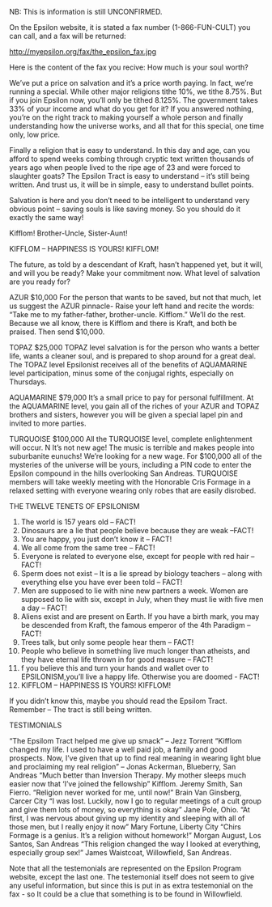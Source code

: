 NB: This is information is still UNCONFIRMED.

On the Epsilon website, it is stated a fax number (1-866-FUN-CULT) you can call, and a fax will be returned:

http://myepsilon.org/fax/the_epsilon_fax.jpg

Here is the content of the fax you recive:
How much is your soul worth? 

We’ve put a price on salvation and it’s a price worth paying. In fact, we’re running a special. While other major religions tithe 10%, we tithe 8.75%. But if you join Epsilon now, you’ll only be tithed 8.125%. The government takes 33% of your income and what do you get for it? If you answered nothing, you’re on the right track to making yourself a whole person and finally understanding how the universe works, and all that for this special, one time only, low price. 

Finally a religion that is easy to understand. In this day and age, can you afford to spend weeks combing through cryptic text written thousands of years ago when people lived to the ripe age of 23 and were forced to slaughter goats? The Epsilon Tract is easy to understand – it’s still being written. And trust us, it will be in simple, easy to understand bullet points. 

Salvation is here and you don’t need to be intelligent to understand very obvious point – saving souls is like saving money. So you should do it exactly the same way! 

Kifflom! Brother-Uncle, Sister-Aunt! 

KIFFLOM – HAPPINESS IS YOURS! KIFFLOM! 

The future, as told by a descendant of Kraft, hasn’t happened yet, but it will, and will you be ready? Make your commitment now. What level of salvation are you ready for? 

AZUR $10,000 For the person that wants to be saved, but not that much, let us suggest the AZUR pinnacle- Raise your left hand and recite the words: “Take me to my father-father, brother-uncle. Kifflom.” We’ll do the rest. Because we all know, there is Kifflom and there is Kraft, and both be praised. Then send $10,000. 

TOPAZ $25,000 TOPAZ level salvation is for the person who wants a better life, wants a cleaner soul, and is prepared to shop around for a great deal. The TOPAZ level Epsilonist receives all of the benefits of AQUAMARINE level participation, minus some of the conjugal rights, especially on Thursdays. 

AQUAMARINE $79,000 It’s a small price to pay for personal fulfillment. At the AQUAMARINE level, you gain all of the riches of your AZUR and TOPAZ brothers and sisters, however you will be given a special lapel pin and invited to more parties. 

TURQUOISE $100,000 All the TURQUOISE level, complete enlightenment will occur. N It’s not new age! The music is terrible and makes people into suburbanite eunuchs! We’re looking for a new wage. For $100,000 all of the mysteries of the universe will be yours, including a PIN code to enter the Epsilon compound in the hills overlooking San Andreas. TURQUOISE members will take weekly meeting with the Honorable Cris Formage in a relaxed setting with everyone wearing only robes that are easily disrobed. 



THE TWELVE TENETS OF EPSILONISM 

1. The world is 157 years old – FACT! 
2. Dinosaurs are a lie that people believe because they are weak –FACT! 
3. You are happy, you just don’t know it – FACT! 
4. We all come from the same tree – FACT! 
5. Everyone is related to everyone else, except for people with red hair – FACT! 
6. Sperm does not exist – It is a lie spread by biology teachers – along with everything else you have ever been told – FACT! 
7. Men are supposed to lie with nine new partners a week. Women are supposed to lie with six, except in July, when they must lie with five men a day – FACT! 
8. Aliens exist and are present on Earth. If you have a birth mark, you may be descended from Kraft, the famous emperor of the 4th Paradigm – FACT! 
9. Trees talk, but only some people hear them – FACT! 
10. People who believe in something live much longer than atheists, and they have eternal life thrown in for good measure – FACT! 
11. f you believe this and turn your hands and wallet over to EPSILONISM,you’ll live a happy life. Otherwise you are doomed - FACT! 
12. KIFFLOM – HAPPINESS IS YOURS! KIFFLOM! 

If you didn’t know this, maybe you should read the Epsilom Tract. 
Remember – The tract is still being written. 



TESTIMONIALS 

“The Epsilom Tract helped me give up smack” – Jezz Torrent 
“Kifflom changed my life. I used to have a well paid job, a family and good prospects. Now, I’ve given that up to find real meaning in wearing light blue and proclaiming my real religion” – Jonas Ackerman, Blueberry, San Andreas 
“Much better than Inversion Therapy. My mother sleeps much easier now that ‘I’ve joined the fellowship” Kifflom. Jeremy Smith, San Fierro. 
“Religion never worked for me, until now!” Brain Van Ginsberg, Carcer City 
“I was lost. Luckily, now I go to regular meetings of a cult group and give them lots of money, so everything is okay” Jane Pole, Ohio. 
“At first, I was nervous about giving up my identity and sleeping with all of those men, but I really enjoy it now” Mary Fortune, Liberty City 
“Chirs Formage is a genius. It’s a religion without homework!” Morgan August, Los Santos, San Andreas 
“This religion changed the way I looked at everything, especially group sex!” James Waistcoat, Willowfield, San Andreas.
 
Note that all the testemonials are represented on the Epsilon Program website, except the last one. The testemonial itself does not seem to give any useful information, but since this is put in as extra testemonial on the fax - so It could be a clue that something is to be found in Willowfield.